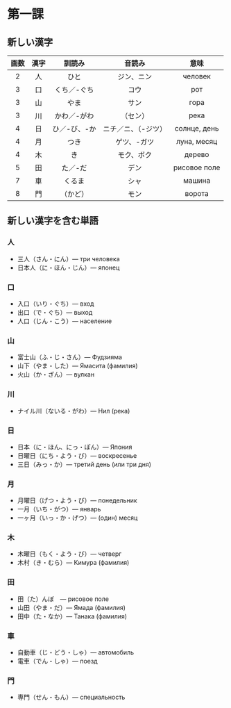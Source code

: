 # 第一課

## 新しい漢字

画数|漢字|訓読み|音読み|意味
:-:|:-:|:-:|:-:|:-:
2|人|ひと|ジン、ニン|человек
3|口|くち／-ぐち|コウ|рот
3|山|やま|サン|гора
3|川|かわ／-がわ|（セン）|река
4|日|ひ／-び、-か|ニチ／ニ、（-ジツ）|солнце, день
4|月|つき|ゲツ、-ガツ|луна, месяц
4|木|き|モク、ボク|дерево
5|田|た／-だ|デン|рисовое поле
7|車|くるま|シャ|машина
8|門|（かど）|モン|ворота

## 新しい漢字を含む単語

### 人
 * 三人（さん・にん）— три человека
 * 日本人（に・ほん・じん）— японец

### 口
 * 入口（いり・ぐち）— вход
 * 出口（で・ぐち）— выход
 * 人口（じん・こう）— население

### 山
 * 富士山（ふ・じ・さん）— Фудзияма
 * 山下（やま・した）— Ямасита (фамилия)
 * 火山（か・ざん）— вулкан

### 川
 * ナイル川（ないる・がわ）— Нил (река)

### 日
 * 日本（に・ほん、にっ・ぽん）— Япония
 * 日曜日（にち・よう・び）— воскресенье
 * 三日（みっ・か）— третий день (или три дня)

### 月
 * 月曜日（げつ・よう・び）— понедельник
 * 一月（いち・がつ）— январь
 * 一ヶ月（いっ・か・げつ）— (один) месяц

### 木
 * 木曜日（もく・よう・び）— четверг
 * 木村（き・むら）— Кимура (фамилия)

### 田
 * 田（た）んぼ　— рисовое поле
 * 山田（やま・だ）— Ямада (фамилия)
 * 田中（た・なか）— Танака (фамилия)

### 車
 * 自動車（じ・どう・しゃ）— автомобиль
 * 電車（でん・しゃ）— поезд

### 門
 * 専門（せん・もん）— специальность
